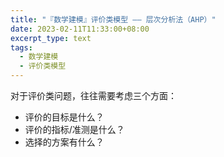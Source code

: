 ```yaml
---
title: "『数学建模』评价类模型 —— 层次分析法（AHP）"
date: 2023-02-11T11:33:00+08:00
excerpt_type: text
tags:
  - 数学建模
  - 评价类模型
---
```


<!-- more -->

对于评价类问题，往往需要考虑三个方面：

- 评价的目标是什么？
- 评价的指标/准测是什么？
- 选择的方案有什么？